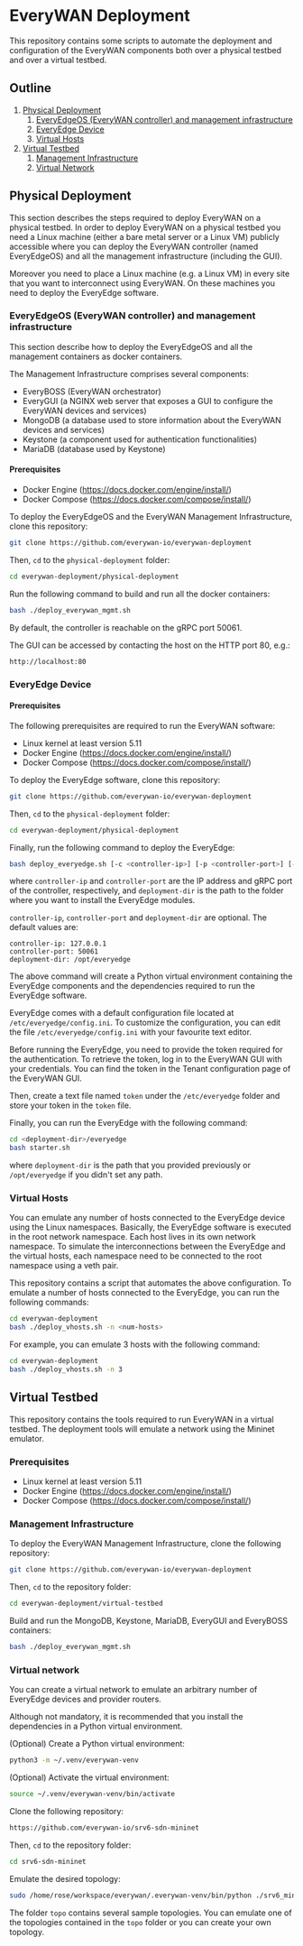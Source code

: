 # EveryWAN Deployment

This repository contains some scripts to automate the deployment and configuration of the EveryWAN components both over a physical testbed and over a virtual testbed.


## Outline

1. [Physical Deployment](#physical-deployment)
    1. [EveryEdgeOS (EveryWAN controller) and management infrastructure](#everyedgeos-everywan-controller-and-management-infrastructure)
    2. [EveryEdge Device](#everyedge-device)
    3. [Virtual Hosts](#virtual-hosts)
2. [Virtual Testbed](#virtual-testbed)
    1. [Management Infrastructure](#management-infrastructure)
    2. [Virtual Network](#virtual-network)


## Physical Deployment

This section describes the steps required to deploy EveryWAN on a physical testbed. In order to deploy EveryWAN on a physical testbed you need a Linux machine (either a bare metal server or a Linux VM) publicly accessible where you can deploy the EveryWAN controller (named EveryEdgeOS) and all the management infrastructure (including the GUI).

Moreover you need to place a Linux machine (e.g. a Linux VM) in every site that you want to interconnect using EveryWAN. On these machines you need to deploy the EveryEdge software.


### EveryEdgeOS (EveryWAN controller) and management infrastructure

This section describe how to deploy the EveryEdgeOS and all the management containers as docker containers.

The Management Infrastructure comprises several components:
* EveryBOSS (EveryWAN orchestrator)
* EveryGUI (a NGINX web server that exposes a GUI to configure the EveryWAN devices and services)
* MongoDB (a database used to store information about the EveryWAN devices and services)
* Keystone (a component used for authentication functionalities)
* MariaDB (database used by Keystone)

#### Prerequisites

* Docker Engine (https://docs.docker.com/engine/install/)
* Docker Compose (https://docs.docker.com/compose/install/)

To deploy the EveryEdgeOS and the EveryWAN Management Infrastructure, clone this repository:

```bash
git clone https://github.com/everywan-io/everywan-deployment
```

Then, `cd` to the `physical-deployment` folder:

```bash
cd everywan-deployment/physical-deployment
```

Run the following command to build and run all the docker containers:

```bash
bash ./deploy_everywan_mgmt.sh
```

By default, the controller is reachable on the gRPC port 50061.

The GUI can be accessed by contacting the host on the HTTP port 80, e.g.:

```
http://localhost:80
```

### EveryEdge Device

#### Prerequisites

The following prerequisites are required to run the EveryWAN software:

* Linux kernel at least version 5.11
* Docker Engine (https://docs.docker.com/engine/install/)
* Docker Compose (https://docs.docker.com/compose/install/)

To deploy the EveryEdge software, clone this repository:

```bash
git clone https://github.com/everywan-io/everywan-deployment
```

Then, `cd` to the `physical-deployment` folder:

```bash
cd everywan-deployment/physical-deployment
```

Finally, run the following command to deploy the EveryEdge:

```bash
bash deploy_everyedge.sh [-c <controller-ip>] [-p <controller-port>] [-d <deployment-dir>]
```

where `controller-ip` and `controller-port` are the IP address and gRPC port of the controller, respectively, and `deployment-dir` is the path to the folder where you want to install the EveryEdge modules.

`controller-ip`, `controller-port` and `deployment-dir` are optional. The default values are:

```
controller-ip: 127.0.0.1
controller-port: 50061
deployment-dir: /opt/everyedge
```

The above command will create a Python virtual environment containing the EveryEdge components and the dependencies required to run the EveryEdge software.

EveryEdge comes with a default configuration file located at `/etc/everyedge/config.ini`. To customize the configuration, you can edit the file `/etc/everyedge/config.ini` with your favourite text editor.

Before running the EveryEdge, you need to provide the token required for the authentication. To retrieve the token, log in to the EveryWAN GUI with your credentials. You can find the token in the Tenant configuration page of the EveryWAN GUI.

Then, create a text file named `token` under the `/etc/everyedge` folder and store your token in the `token` file.

Finally, you can run the EveryEdge with the following command:

```bash
cd <deployment-dir>/everyedge
bash starter.sh
```

where `deployment-dir` is the path that you provided previously or `/opt/everyedge` if you didn't set any path.


### Virtual Hosts

You can emulate any number of hosts connected to the EveryEdge device using the Linux namespaces. Basically, the EveryEdge software is executed in the root network namespace. Each host lives in its own network namespace. To simulate the interconnections between the EveryEdge and the virtual hosts, each namespace need to be connected to the root namespace using a veth pair.

This repository contains a script that automates the above configuration. To emulate a number of hosts connected to the EveryEdge, you can run the following commands:

```bash
cd everywan-deployment
bash ./deploy_vhosts.sh -n <num-hosts>
```

For example, you can emulate 3 hosts with the following command:

```bash
cd everywan-deployment
bash ./deploy_vhosts.sh -n 3
```


## Virtual Testbed

This repository contains the tools required to run EveryWAN in a virtual testbed. The deployment tools will emulate a network using the Mininet emulator.

### Prerequisites
* Linux kernel at least version 5.11
* Docker Engine (https://docs.docker.com/engine/install/)
* Docker Compose (https://docs.docker.com/compose/install/)

### Management Infrastructure

To deploy the EveryWAN Management Infrastructure, clone the following repository:

```bash
git clone https://github.com/everywan-io/everywan-deployment
```

Then, `cd` to the repository folder:

```bash
cd everywan-deployment/virtual-testbed
```

Build and run the MongoDB, Keystone, MariaDB, EveryGUI and EveryBOSS containers:

```bash
bash ./deploy_everywan_mgmt.sh
```

### Virtual network

You can create a virtual network to emulate an arbitrary number of EveryEdge devices and provider routers.

Although not mandatory, it is recommended that you install the dependencies in a Python virtual environment.

(Optional) Create a Python virtual environment:

```bash
python3 -m ~/.venv/everywan-venv
```

(Optional) Activate the virtual environment:

```bash
source ~/.venv/everywan-venv/bin/activate
```

Clone the following repository:

```bash
https://github.com/everywan-io/srv6-sdn-mininet
```

Then, `cd` to the repository folder:

```bash
cd srv6-sdn-mininet
```

Emulate the desired topology:

```bash
sudo /home/rose/workspace/everywan/.everywan-venv/bin/python ./srv6_mininet_extension.py --topo topo/topology_h_multisub_ipv6.json
```

The folder `topo` contains several sample topologies. You can emulate one of the topologies contained in the `topo` folder or you can create your own topology.

